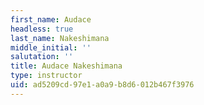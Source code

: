 ```yaml
---
first_name: Audace
headless: true
last_name: Nakeshimana
middle_initial: ''
salutation: ''
title: Audace Nakeshimana
type: instructor
uid: ad5209cd-97e1-a0a9-b8d6-012b467f3976
---
```

